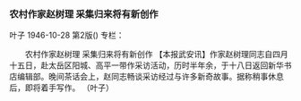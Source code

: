 ### 农村作家赵树理  采集归来将有新创作
叶子
1946-10-28
第2版()
专栏：

　　农村作家赵树理
    采集归来将有新创作
    【本报武安讯】作家赵树理同志自四月十五日，赴太岳区阳城、高平一带作采访活动，历时半年余，于十八日返回新华书店编辑部。晚间茶话会上，赵同志畅谈采访经过与许多新奇故事。据称稍事休息后，即将着手写作。
                  （叶子）

